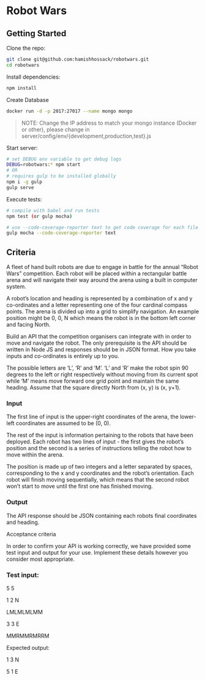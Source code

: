# Robot Wars

## Getting Started

Clone the repo:
```sh
git clone git@github.com:hamishhossack/robotwars.git
cd robotwars
```

Install dependencies:
```sh
npm install
```

Create Database
```sh
docker run -d -p 2017:27017 --name mongo mongo
```
> NOTE: Change the IP address to match your mongo instance (Docker or other), please change in server/config/env/{development,production,test}.js

Start server:
```sh
# set DEBUG env variable to get debug logs
DEBUG=robotwars:* npm start
# OR
# requires gulp to be installed globally
npm i -g gulp
gulp serve
```

Execute tests:
```sh
# compile with babel and run tests
npm test (or gulp mocha)

# use --code-coverage-reporter text to get code coverage for each file
gulp mocha --code-coverage-reporter text
```

## Criteria

A fleet of hand built robots are due to engage in battle for the annual “Robot Wars” competition. Each robot will be placed within a rectangular battle arena and will navigate their way around the arena using a built in computer system.

A robot’s location and heading is represented by a combination of x and y co-ordinates and a letter representing one of the four cardinal compass points. The arena is divided up into a grid to simplify navigation. An example position might be 0, 0, N which means the robot is in the bottom left corner and facing North.

Build an API that the competition organisers can integrate with in order to move and navigate the robot. The only prerequisite is the API should be written in Node JS and responses should be in JSON format. How you take inputs and co-ordinates is entirely up to you.

The possible letters are ‘L’, ‘R’ and ‘M’. ‘L’ and ‘R’ make the robot spin 90 degrees to the left or right respectively without moving from its current spot while ‘M’ means move forward one grid point and maintain the same heading. Assume that the square directly North from (x, y) is (x, y+1).

### Input

The first line of input is the upper-right coordinates of the arena, the lower-left coordinates are assumed to be (0, 0).

The rest of the input is information pertaining to the robots that have been deployed. Each robot has two lines of input - the first gives the robot’s position and the second is a series of instructions telling the robot how to move within the arena.

The position is made up of two integers and a letter separated by spaces, corresponding to the x and y coordinates and the robot’s orientation. Each robot will finish moving sequentially, which means that the second robot won’t start to move until the first one has finished moving.

### Output

The API response should be JSON containing each robots final coordinates and heading.

Acceptance criteria

In order to confirm your API is working correctly, we have provided some test input and output for your use. Implement these details however you consider most appropriate.

### Test input:

5 5

1 2 N

LMLMLMLMM

3 3 E

MMRMMRMRRM

Expected output:

1 3 N

5 1 E
